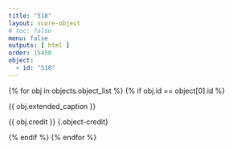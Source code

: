 ```yaml
---
title: "518"
layout: score-object
# toc: false
menu: false
outputs: [ html ]
order: 15450
object:
  - id: "518"
---
```


{% for obj in objects.object_list %}
{% if obj.id == object[0].id %}

{{ obj.extended_caption }}

{{ obj.credit }} {.object-credit}

{% endif %}
{% endfor %}
